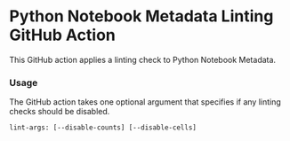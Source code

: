 # Python Notebook Metadata Linting GitHub Action

This GitHub action applies a linting check to Python Notebook Metadata.

### Usage

The GitHub action takes one optional argument that specifies if any linting checks should be disabled.  

```
lint-args: [--disable-counts] [--disable-cells]
```
